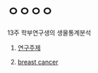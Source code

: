 # ㅇㅇㅇㅇ
13주 학부연구생의 생물통계분석


1. [연구주제](https://koojaekwan.github.io/Researcher_undergraduated/%EC%97%B0%EA%B5%AC%EC%A3%BC%EC%A0%9Chtml.html#(1))

2. [breast cancer](https://koojaekwan.github.io/Researcher_undergraduated/breast.html)  
